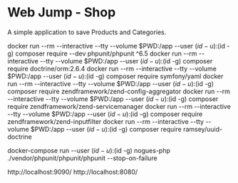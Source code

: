 # Web Jump - Shop
A simple application to save Products and Categories.

docker run --rm --interactive --tty --volume $PWD:/app --user $(id -u):$(id -g) composer require --dev phpunit/phpunit ^6.5
docker run --rm --interactive --tty --volume $PWD:/app --user $(id -u):$(id -g) composer require doctrine/orm:2.6.4
docker run --rm --interactive --tty --volume $PWD:/app --user $(id -u):$(id -g) composer require symfony/yaml
docker run --rm --interactive --tty --volume $PWD:/app --user $(id -u):$(id -g) composer require zendframework/zend-config-aggregator
docker run --rm --interactive --tty --volume $PWD:/app --user $(id -u):$(id -g) composer require zendframework/zend-servicemanager
docker run --rm --interactive --tty --volume $PWD:/app --user $(id -u):$(id -g) composer require zendframework/zend-inputfilter
docker run --rm --interactive --tty --volume $PWD:/app --user $(id -u):$(id -g) composer require ramsey/uuid-doctrine

docker-compose run --user $(id -u):$(id -g) nogues-php ./vendor/phpunit/phpunit/phpunit --stop-on-failure


http://localhost:9090/
http://localhost:8080/